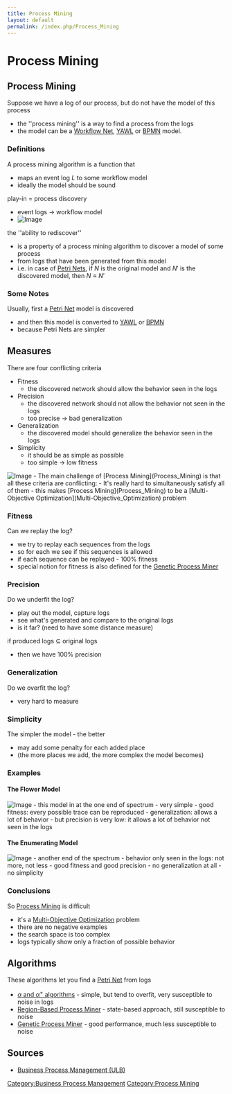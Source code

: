 ```yaml
---
title: Process Mining
layout: default
permalink: /index.php/Process_Mining
---
```


# Process Mining

## Process Mining
Suppose we have a log of our process, but do not have the model of this process
- the ''process mining'' is a way to find a process from the logs
- the model can be a [Workflow Net](Workflow_Nets), [YAWL](YAWL) or [BPMN](BPMN) model. 


### Definitions
A process mining algorithm is a function that
- maps an event log $L$ to some workflow model
- ideally the model should be sound 

play-in = process discovery 
- event logs $\to$ workflow model
- <img src="https://raw.github.com/alexeygrigorev/wiki-figures/master/ulb/bpm/pm/process-discovery.png" alt="Image">


the ''ability to rediscover''
- is a property of a process mining algorithm to discover a model of some process 
- from logs that have been generated from this model 
- i.e. in case of [Petri Nets](Petri_Nets), if $N$ is the original model and $N'$ is the discovered model, then $N \equiv N'$


### Some Notes
Usually, first a [Petri Net](Petri_Net) model is discovered
- and then this model is converted to [YAWL](YAWL) or [BPMN](BPMN)
- because Petri Nets are simpler 


## Measures
There are four conflicting criteria
- Fitness
  - the discovered network should allow the behavior seen in the logs
- Precision
  - the discovered network should not allow the behavior not seen in the logs
  - too precise $\to$ bad generalization
- Generalization
  - the discovered model should generalize the behavior seen in the logs
- Simplicity
  - it should be as simple as possible
  - too simple $\to$ low fitness

<img src="https://raw.github.com/alexeygrigorev/wiki-figures/master/ulb/bpm/pm/pm-criteria.png" alt="Image">
- The main challenge of [Process Mining](Process_Mining) is that all these criteria are conflicting:
- It's really hard to simultaneously satisfy all of them
- this makes [Process Mining](Process_Mining) to be a [Multi-Objective Optimization](Multi-Objective_Optimization) problem


### Fitness
Can we replay the log?
- we try to replay each sequences from the logs 
- so for each we see if this sequences is allowed
- if each sequence can be replayed - 100% fitness
- special notion for fitness is also defined for the [Genetic Process Miner](Genetic_Process_Miner)


### Precision
Do we underfit the log?
- play out the model, capture logs 
- see what's generated and compare to the original logs
- is it far? (need to have some distance measure)

if produced logs $\subseteq$ original logs
- then we have 100% precision


### Generalization
Do we overfit the log? 
- very hard to measure 


### Simplicity
The simpler the model - the better
- may add some penalty for each added place 
- (the more places we add, the more complex the model becomes)


### Examples
#### The Flower Model
<img src="https://raw.github.com/alexeygrigorev/wiki-figures/master/ulb/bpm/pm/pm-flower.png" alt="Image">
- this model in at the one end of spectrum
- very simple
- good fitness: every possible trace can be reproduced
- generalization: allows a lot of behavior
- but precision is very low: it allows a lot of behavior not seen in the logs


#### The Enumerating Model
<img src="https://raw.github.com/alexeygrigorev/wiki-figures/master/ulb/bpm/pm/pm-enum.png" alt="Image">
- another end of the spectrum
- behavior only seen in the logs: not more, not less
- good fitness and good precision
- no generalization at all
- no simplicity


### Conclusions
So [Process Mining](Process_Mining) is difficult
- it's a [Multi-Objective Optimization](Multi-Objective_Optimization) problem
- there are no negative examples
- the search space is too complex 
- logs typically show only a fraction of possible behavior 



## Algorithms
These algorithms let you find a [Petri Net](Petri_Nets) from logs
- [$\alpha$ and $\alpha^+$ algorithms](Alpha_Algorithm) - simple, but tend to overfit, very susceptible to noise in logs
- [Region-Based Process Miner](Region-Based_Process_Miner) - state-based approach, still susceptible to noise
- [Genetic Process Miner](Genetic_Process_Miner) - good performance, much less susceptible to noise


## Sources
- [Business Process Management (ULB)](Business_Process_Management_(ULB))

[Category:Business Process Management](Category_Business_Process_Management)
[Category:Process Mining](Category_Process_Mining)